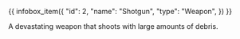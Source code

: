 {{ infobox_item({
	"id": 2,
	"name": "Shotgun",
	"type": "Weapon",
}) }}

A devastating weapon that shoots with large amounts of debris.